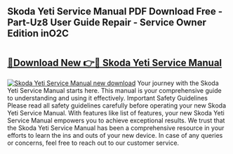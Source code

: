 ## Skoda Yeti Service Manual PDF Download Free - Part-Uz8 User Guide Repair - Service Owner Edition inO2C

# <h2><a href="http://cf17315.oget.top/?id=Skoda+Yeti+Service+Manual">🔗Download New 👉🔴 Skoda Yeti Service Manual</a></h2>

[![Skoda Yeti Service Manual new download](https://i.imgur.com/5g1atiW.png)](http://cf17315.oget.top/?id=Skoda+Yeti+Service+Manual)
Your journey with the Skoda Yeti Service Manual starts here. This manual is your comprehensive guide to understanding and using it effectively. Important Safety Guidelines Please read all safety guidelines carefully before operating your new Skoda Yeti Service Manual. With features like list of features, your new Skoda Yeti Service Manual empowers you to achieve exceptional results. We trust that the Skoda Yeti Service Manual has been a comprehensive resource in your efforts to learn the ins and outs of your new device. In case of any queries or concerns, feel free to reach out to our customer service.
